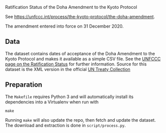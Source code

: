 Ratification Status of the Doha Amendment to the Kyoto Protocol

See <https://unfccc.int/process/the-kyoto-protocol/the-doha-amendment>.

The amendment entered into force on 31 December 2020.

## Data

The dataset contains dates of acceptance of the Doha Amendment to the Kyoto
Protocol and makes it available as a simple CSV file.
See the [UNFCCC page on the Ratification Status](http://unfccc.int/kyoto_protocol/doha_amendment/items/7362.php) for
further information.
Source for this dataset is the XML version in the official [UN Treaty
Collection](https://treaties.un.org/Pages/ViewDetails.aspx?src=TREATY&mtdsg_no=XXVII-7-c&chapter=27&clang=_en)


## Preparation

The `Makefile` requires Python 3 and will automatically install its dependencies
into a Virtualenv when run with

```shell
make
```

Running `make` will also update the repo, then fetch and update the dataset. The
download and extraction is done in `script/process.py`.

